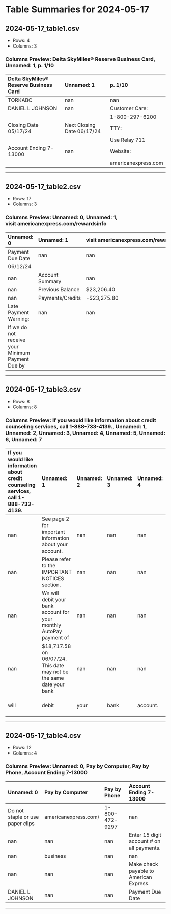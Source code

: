 # Table Summaries for 2024-05-17

## 2024-05-17_table1.csv
- Rows: 4
- Columns: 3
### Columns Preview: Delta SkyMiles® Reserve Business Card, Unnamed: 1, p. 1/10

| Delta SkyMiles® Reserve Business Card   | Unnamed: 1                 | p. 1/10             |
|:----------------------------------------|:---------------------------|:--------------------|
| TORKABC                                 | nan                        | nan                 |
| DANIEL L JOHNSON                        | nan                        | Customer Care:      |
|                                         |                            | 1-800-297-6200      |
| Closing Date 05/17/24                   | Next Closing Date 06/17/24 | TTY:                |
|                                         |                            | Use Relay 711       |
| Account Ending 7-13000                  | nan                        | Website:            |
|                                         |                            | americanexpress.com |

---
## 2024-05-17_table2.csv
- Rows: 17
- Columns: 3
### Columns Preview: Unnamed: 0, Unnamed: 1, visit americanexpress.com/rewardsinfo

| Unnamed: 0                                                | Unnamed: 1       | visit americanexpress.com/rewardsinfo   |
|:----------------------------------------------------------|:-----------------|:----------------------------------------|
| Payment Due Date                                          | nan              | nan                                     |
| 06/12/24                                                  |                  |                                         |
| nan                                                       | Account Summary  | nan                                     |
| nan                                                       | Previous Balance | $23,206.40                              |
| nan                                                       | Payments/Credits | -$23,275.80                             |
| Late  Payment  Warning:                                   | nan              | nan                                     |
| If  we  do  not  receive  your  Minimum  Payment  Due  by |                  |                                         |

---
## 2024-05-17_table3.csv
- Rows: 8
- Columns: 8
### Columns Preview: If you would like information about credit counseling services, call 1-888-733-4139., Unnamed: 1, Unnamed: 2, Unnamed: 3, Unnamed: 4, Unnamed: 5, Unnamed: 6, Unnamed: 7

| If you would like information about credit counseling services, call 1-888-733-4139.   | Unnamed: 1                                                           | Unnamed: 2   | Unnamed: 3   | Unnamed: 4   | Unnamed: 5   | Unnamed: 6   | Unnamed: 7            |
|:---------------------------------------------------------------------------------------|:---------------------------------------------------------------------|:-------------|:-------------|:-------------|:-------------|:-------------|:----------------------|
| nan                                                                                    | See page 2 for important information about your account.             | nan          | nan          | nan          | nan          | nan          | nan                   |
| nan                                                                                    | Please refer to the IMPORTANT NOTICES section.                       | nan          | nan          | nan          | nan          | nan          | nan                   |
| nan                                                                                    | We will debit your bank account for your monthly AutoPay payment of  | nan          | nan          | nan          | nan          | nan          | nan                   |
| nan                                                                                    | $18,717.58 on 06/07/24. This date may not be the same date your bank | nan          | nan          | nan          | nan          | nan          | nan                   |
| will                                                                                   | debit                                                                | your         | bank         | account.     | Any          | inquiry      | to  American  Express |

---
## 2024-05-17_table4.csv
- Rows: 12
- Columns: 4
### Columns Preview: Unnamed: 0, Pay by Computer, Pay by Phone, Account Ending 7-13000

| Unnamed: 0                       | Pay by Computer      | Pay by Phone   | Account Ending 7-13000                    |
|:---------------------------------|:---------------------|:---------------|:------------------------------------------|
| Do not staple or use paper clips | americanexpress.com/ | 1-800-472-9297 | nan                                       |
| nan                              | nan                  | nan            | Enter 15 digit account # on all payments. |
| nan                              | business             | nan            | nan                                       |
| nan                              | nan                  | nan            | Make check payable to American Express.   |
| DANIEL L JOHNSON                 | nan                  | nan            | Payment Due Date                          |

---